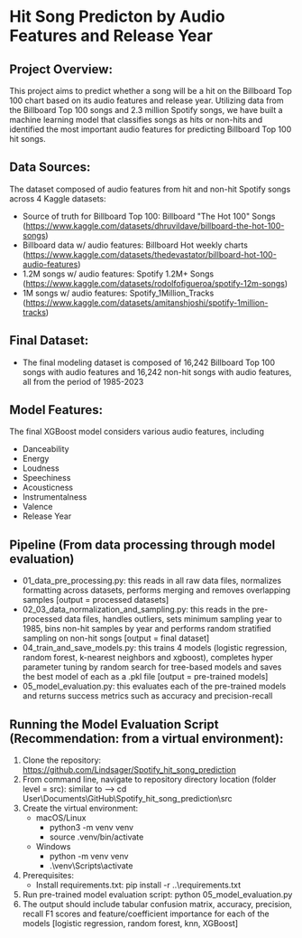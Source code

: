 # Hit Song Predicton by Audio Features and Release Year
## Project Overview:
This project aims to predict whether a song will be a hit on the Billboard Top 100 chart based on its audio features and release year. Utilizing data from the Billboard Top 100 songs and 2.3 million Spotify songs, we have built a machine learning model that classifies songs as hits or non-hits and identified the most important audio features for predicting Billboard Top 100 hit songs.

## Data Sources:
The  dataset composed of audio features from hit and non-hit Spotify songs across 4 Kaggle datasets:
 - Source of truth for Billboard Top 100: Billboard "The Hot 100" Songs (https://www.kaggle.com/datasets/dhruvildave/billboard-the-hot-100-songs)
 - Billboard data w/ audio features: Billboard Hot weekly charts (https://www.kaggle.com/datasets/thedevastator/billboard-hot-100-audio-features)
 - 1.2M songs w/ audio features: Spotify 1.2M+ Songs (https://www.kaggle.com/datasets/rodolfofigueroa/spotify-12m-songs)
 - 1M songs w/ audio features: Spotify_1Million_Tracks (https://www.kaggle.com/datasets/amitanshjoshi/spotify-1million-tracks)

## Final Dataset:
 - The final modeling dataset is composed of 16,242 Billboard Top 100 songs with audio features and 16,242 non-hit songs with audio features, all from the period of 1985-2023

## Model Features:
The final XGBoost model considers various audio features, including
- Danceability
- Energy
- Loudness
- Speechiness
- Acousticness
- Instrumentalness
- Valence
- Release Year

## Pipeline (From data processing through model evaluation)
- 01_data_pre_processing.py: this reads in all raw data files, normalizes formatting across datasets, performs merging and removes overlapping samples [output = processed datasets]
- 02_03_data_normalization_and_sampling.py: this reads in the pre-processed data files, handles outliers, sets minimum sampling year to 1985, bins non-hit samples by year and performs random stratified sampling on non-hit songs [output = final dataset]
- 04_train_and_save_models.py: this trains 4 models (logistic regression, random forest, k-nearest neighbors and xgboost), completes hyper parameter tuning by random search for tree-based models and saves the best model of each as a .pkl file [output = pre-trained models]
- 05_model_evaluation.py: this evaluates each of the pre-trained models and returns success metrics such as accuracy and precision-recall

## Running the Model Evaluation Script (Recommendation: from a virtual environment):
1. Clone the repository: https://github.com/Lindsager/Spotify_hit_song_prediction
2. From command line, navigate to repository directory location (folder level = src): similar to --> cd User\Documents\GitHub\Spotify_hit_song_prediction\src
3. Create the virtual environment:
   - macOS/Linux
     - python3 -m venv venv
     - source .venv/bin/activate
   - Windows
     - python -m venv venv
     - .\venv\Scripts\activate
5. Prerequisites:
   - Install requirements.txt: pip install -r ..\requirements.txt
7. Run pre-trained model evaluation script: python 05_model_evaluation.py
8. The output should include tabular confusion matrix, accuracy, precision, recall F1 scores and feature/coefficient importance for each of the models [logistic regression, random forest, knn, XGBoost]
